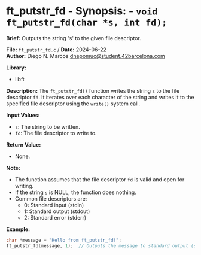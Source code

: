 # ft_putstr_fd - **Synopsis:** - `void ft_putstr_fd(char *s, int fd);`

**Brief:**
Outputs the string 's' to the given file descriptor.

**File:** `ft_putstr_fd.c` / **Date:** 2024-06-22  
**Author:** Diego N. Marcos <dnepomuc@student.42barcelona.com>

**Library:**
* libft

**Description:**
The `ft_putstr_fd()` function writes the string `s` to the file descriptor `fd`. It iterates over each character of the string and writes it to the specified file descriptor using the `write()` system call.

**Input Values:**
* `s`: The string to be written.
* `fd`: The file descriptor to write to.

**Return Value:**
* None.

**Note:**
- The function assumes that the file descriptor `fd` is valid and open for writing.
- If the string `s` is NULL, the function does nothing.
- Common file descriptors are:
    - 0: Standard input (stdin)
    - 1: Standard output (stdout)
    - 2: Standard error (stderr)

**Example:**
```c
char *message = "Hello from ft_putstr_fd!";
ft_putstr_fd(message, 1);  // Outputs the message to standard output (stdout).
